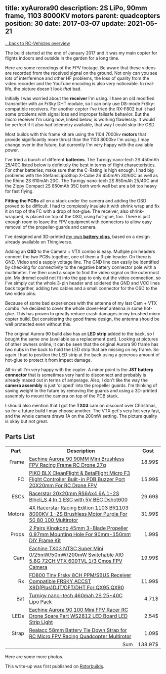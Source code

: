 title: xyAurora90
description: 2S LiPo, 90mm frame, 1103 8000KV motors
parent: quadcopters
position: 30
date: 2017-03-07
update: 2021-05-21
---

<span class="listdesc">[...back to RC-Vehicles overview](quadcopters.html)</span>

The build started at the end of January 2017 and it was my main copter for flights indoors and outside in the garden for a long time.

<!--%
lightgallery([
    [ "img/xyaurora90_5.png", "Front left view" ],
    [ "img/xyaurora90_2.png", "Top right view" ],
    [ "img/xyaurora90_3.png", "Back right view" ]
])
%-->

Here are some recordings of the FPV footage.
Be aware that these videos are recorded from the received signal on the ground.
Not only can you see lots of interference and other HF problems, the loss of quality from the video recorder and the YouTube encoding is also very noticeable.
In real-life, the picture doesn't look *that* bad.

<!--%
lightgallery([
    [ "https://www.youtube.com/watch?v=VFPxYdl7hg0", "img/xyaurora90_firsttest_thumb.jpg", "First Brushless 90mm Quadcopter Testflight" ],
    [ "https://www.youtube.com/watch?v=V3l-RCW24_U", "img/xyaurora90_robocup_thumb.jpg", "Robocup German Open 2017 @Home Area Flyaround" ],
    [ "https://www.youtube.com/watch?v=NqrONv2KYJw", "img/xyaurora90_test_flight_thumb.jpg", "Aurora90 test flight, crash and prop loss" ],
    [ "https://www.youtube.com/watch?v=b4heuNomMTk", "img/xyaurora90_wrong_channel_thumb.jpg", "Wrong FPV Channel" ]
])
%-->

Initially I was worried about the **receiver** I'm using.
I have an old modified transmitter with an FrSky DHT module, so I can only use D8-mode FrSky-compatible receivers.
For another copter I've tried the RX-F802 but it had some problems with signal loss and improper failsafe behavior.
But the micro receiver I'm using now, linked below, is working flawlessly.
It would be perfect if it also had telemetry available, that way I could skip the OSD.

Most builds with this frame kit are using the 1104 7000kv **motors** that provide significantly more thrust than the 1103 8000kv I'm using.
I may change over in the future, but currently I'm very happy with the available power.

I've tried a bunch of different **batteries**.
The Turnigy nano-tech 2S 450mAh 25/40C listed below is definitely the best in terms of flight characteristics.
For other batteries, make sure that the C-Rating is high enough.
I had big problems with the StefansLipoShop X-Cube 2S 450mAh 30/60C as well as the Rhino 2S 610mAh 20C.
The Turnigy nano-tech 2S 850mAh 25/40C and the Zippy Compact 2S 850mAh 35C both work well but are a bit too heavy for fast flying.

**Fitting the PCBs** all on a stack under the camera and adding the OSD proved to be difficult.
I had to completely insulate it with shrink wrap and fix it on top of the FC with a drop of hot-glue.
The receiver, also shrink-wrapped, is placed on top of the OSD, using hot-glue, too.
There is just enough room to leave the FPV equipment with connectors to allow easy removal of the propeller-guards and camera.

I've designed and 3D-printed [my own **battery clips**](https://www.thingiverse.com/thing:2086873), based on a design already available on Thingiverse.

Adding an **OSD** to the Camera + VTX combo is easy.
Multiple pin headers connect the two PCBs together, one of them a 3-pin header.
On there is GND, Video and a supply voltage line.
The GND line can easily be identified by checking for connectivity to the negative battery connector pole with a multimeter.
I've then used a scope to find the video signal on the outermost pin.
My dremel could not fit into the gap to only cut the video connection, so I've simply cut the whole 3-pin header and soldered the GND and VCC lines back together, adding two cables and a small connector for the OSD to the two video pins.

Because of some bad experiences with the antenna of my last Cam + VTX combo I've decided to cover the whole clover-leaf antenna in some hot-glue.
This has proven to greatly reduce crash damages in my brushed micro copter build.
But considering the good frame design, the antenna should be well protected even without this.

The original Aurora 90 build also has an **LED strip** added to the back, so I bought the same one (available as a replacement part).
Looking at pictures of other owners online, it can be seen that the original Aurora 90 frame has two nubs in the back to hold the LED strip that are missing on my frame.
So again I had to position the LED strip at the back using a generous amount of hot-glue to protect it from impact damage.

All-in-all I'm very happy with the copter.
A minor point is the **JST battery connector** that is sometimes very hard to disconnect and probably is already maxed out in terms of amperage.
Also, I don't like the way the **camera assembly** is just 'clipped' into the propeller guards.
I'm thinking of saving weight in the future by removing the guards and using a 3D-printed assembly to mount the camera on top of the PCB stack.

I should also mention that I got the **TX03** cam on discount over Christmas, so for a future build I may choose another.
The VTX get's very hot very fast, and the whole camera draws 1A on the 200mW setting.
The picture quality is okay but not great.

## Parts List

<table>
<tr><th>Part</th><th>Description</th><th>Cost</th></tr>

<tr><td style="text-align: right;">Frame</td>
<td><a href="https://www.banggood.com/Eachine-Aurora-90-90MM-Mini-Brushless-FPV-Multirotor-Racing-Frame-35g-Carbon-Fiber-Aluminium-Construction-p-1109742.html?p=3F201911077692015010">Eachine Aurora 90 90MM Mini Brushless FPV Racing Frame RC Drone 27g</a></td>
<td style="text-align: right;">18.99$</td></tr>

<tr><td style="text-align: right;">FC</td>
<td><a href="https://www.banggood.com/CleanFlight-BetaFlight-Micro-F3-Flight-Controller-Built-in-PDB-Buzzer-20X20mm-For-FPV-Racing-p-1094615.html?p=3F201911077692015010">PIKO BLX CleanFlight & BetaFlight Micro F3 Flight Controller Built-in PDB Buzzer Port 20X20mm For RC Drone FPV</a></td>
<td style="text-align: right;">15.99$</td></tr>

<tr><td style="text-align: right;">ESCs</td>
<td><a href="https://www.banggood.com/Racerstar-Mini-RS6Ax4-6A-1-2S-Blheli_S-BB2-4-In-1-ESC-with-5V-BEC-Support-Oneshot125-D-Shot-p-1110025.html?p=3F201911077692015010">Racerstar 20x20mm RS6Ax4 6A 1-2S Blheli_S 4 In 1 ESC with 5V BEC Dshot600</a></td>
<td style="text-align: right;">29.69$</td></tr>

<tr><td style="text-align: right;">Motors</td>
<td><a href="https://www.banggood.com/4X-Racerstar-Racing-Edition-1103-BR1103-8000KV-1-2S-Brushless-Motor-Purple-For-50-80-100-Multirotor-p-1117646.html?p=3F201911077692015010&cur_warehouse=CN">4X Racerstar Racing Edition 1103 BR1103 8000KV 1-2S Brushless Motor Purple For 50 80 100 Multirotor</a></td>
<td style="text-align: right;">31.99$</td></tr>

<tr><td style="text-align: right;">Props</td>
<td><a href="https://www.banggood.com/2-Pairs-Kingkong-45mm-3-Blade-Propeller-0_97mm-Mounting-Hole-For-90mm-150mm-DIY-Frame-Kit-p-1122784.html?p=3F201911077692015010&cur_warehouse=CN">2 Pairs Kingkong 45mm 3-Blade Propeller 0.97mm Mounting Hole For 90mm-150mm DIY Frame Kit</a></td>
<td style="text-align: right;">1.99$</td></tr>

<tr><td style="text-align: right;">Cam</td>
<td><a href="https://www.banggood.com/Eachine-TX03-NTSC-Super-Mini-0-or-25mW-or-50mW-or-200mW-Switchable-AIO-5_8G-72CH-VTX-600TVL-1-or-3-Cmos-FPV-Camera-p-1104884.html?akmClientCountry=DE&p=3F201911077692015010&cur_warehouse=CN">Eachine TX03 NTSC Super Mini 0/25mW/50mW/200mW Switchable AIO 5.8G 72CH VTX 600TVL 1/3 Cmos FPV Camera</a></td>
<td style="text-align: right;">19.99$</td></tr>

<tr><td style="text-align: right;">Rx</td>
<td><a href="https://www.banggood.com/FD800-Tiny-Frsky-8CH-PPM-or-SBUS-Receiver-Compatible-FRSKY-ACCST-X9D(Plus)DJT-or-DFT-or-DHT-For-QX95-QX90--p-1108071.html?akmClientCountry=DE&p=3F201911077692015010&cur_warehouse=CN&ID=527773">FD800 Tiny Frsky 8CH PPM/SBUS Receiver Compatible FRSKY ACCST X9D(Plus)DJT/DFT/DHT For QX95 QX90</a></td>
<td style="text-align: right;">11.99$</td></tr>

<tr><td style="text-align: right;">Bat</td>
<td><a href="https://hobbyking.com/en_us/turnigy-nano-tech-460mah-2s-25-40c-lipo-pack.html">Turnigy nano-tech 460mah 2S 25~40C Lipo Pack</a></td>
<td style="text-align: right;">4.71$</td></tr>

<tr><td style="text-align: right;">LEDs</td>
<td><a href="https://www.banggood.com/Eachine-Aurora-90-100-Mini-FPV-Racer-RC-Drone-Spare-Part-WS2812-LED-Board-LED-Strip-Light-p-1122903.html?akmClientCountry=DE&p=3F201911077692015010&cur_warehouse=CN">Eachine Aurora 90 100 Mini FPV Racer RC Drone Spare Part WS2812 LED Board LED Strip Light</a></td>
<td style="text-align: right;">2.54$</td></tr>

<tr><td style="text-align: right;">Strap</td>
<td><a href="https://www.banggood.com/Realacc-58mm-Battery-Tie-Down-Strap-for-RC-Micro-FPV-Racing-Quadcopter-Multirotor-p-1118296.html?p=3F201911077692015010">Realacc 58mm Battery Tie Down Strap for RC Micro FPV Racing Quadcopter Multirotor</a></td>
<td style="text-align: right;">1.09$</td></tr>

<tr><td></td>
<td style="text-align: right;">Sum</td>
<td style="text-align: right;">138.97$</td></tr>
</table>

Here are some more photos.

<!--%
lightgallery([
    [ "img/xyaurora90_4.png", "Back left view" ],
    [ "img/xyaurora90_1.png", "Bottom view" ]
])
%-->

This write-up was first published on [Rotorbuilds](https://rotorbuilds.com/build/2428).
